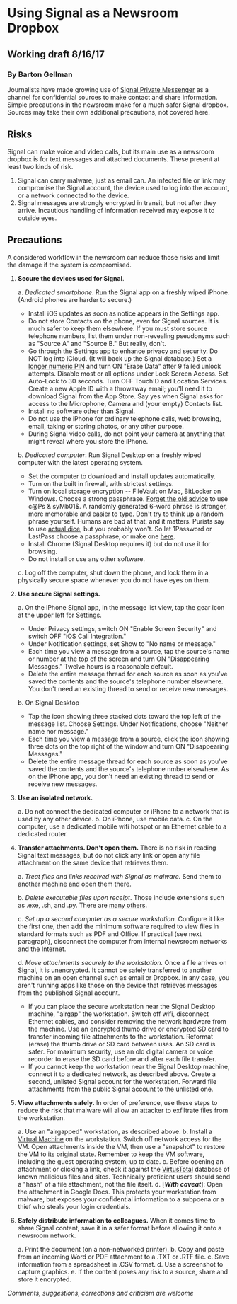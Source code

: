 # Using Signal as a Newsroom Dropbox
## Working draft 8/16/17
### By Barton Gellman
   
Journalists have made growing use of [Signal Private Messenger](https://whispersystems.org/) as a channel for confidential sources to make contact and share information. Simple precautions in the newsroom make for a much safer Signal dropbox. Sources may take their own additional precautions, not covered here. 
  
## Risks

Signal can make voice and video calls, but its main use as a newsroom dropbox is for text messages and attached documents. These present at least two kinds of risk.

1. Signal can carry malware, just as email can. An infected file or link may compromise the Signal account, the device used to log into the account, or a network connected to the device. 
2. Signal messages are strongly encrypted in transit, but not after they arrive. Incautious handling of information received may expose it to outside eyes.

## Precautions

A considered workflow in the newsroom can reduce those risks and limit the damage if the system is compromised.

1. **Secure the devices used for Signal**. 

	a. *Dedicated smartphone*. Run the Signal app on a freshly wiped iPhone. (Android phones are harder to secure.) 
	
	- Install iOS updates as soon as notice appears in the Settings app. 
	- Do not store Contacts on the phone, even for Signal sources. It is much safer to keep them elsewhere. If you must store source telephone numbers, list them under non-revealing pseudonyms such as "Source A" and "Source B." But really, don't.
	- Go through the Settings app to enhance privacy and security. Do NOT log into iCloud. (It will back up the Signal database.) Set a [longer numeric PIN](https://theintercept.com/2016/02/18/passcodes-that-can-defeat-fbi-ios-backdoor/) and turn ON "Erase Data" after 9 failed unlock attempts. Disable most or all options under Lock Screen Access. Set Auto-Lock to 30 seconds. Turn OFF TouchID and Location Services. Create a new Apple ID with a throwaway email; you'll need it to download Signal from the App Store. Say yes when Signal asks for access to the Microphone, Camera and (your empty) Contacts list.
	- Install no software other than Signal. 
	- Do not use the iPhone for ordinary telephone calls, web browsing, email, taking or storing photos, or any other purpose. 
	- During Signal video calls, do not point your camera at anything that might reveal where you store the iPhone.
	
	b. *Dedicated computer*. Run Signal Desktop on a freshly wiped computer with the latest operating system. 
	
	- Set the computer to download and install updates automatically.
	- Turn on the built in firewall, with strictest settings. 
	- Turn on local storage encryption -- FileVault on Mac, BitLocker on Windows. Choose a strong passphrase. [Forget the old advice](https://www.wsj.com/articles/the-man-who-wrote-those-password-rules-has-a-new-tip-n3v-r-m1-d-1502124118) to use c@Ps & syMb01$. A randomly generated 6-word phrase is stronger, more memorable and easier to type. Don't try to think up a random phrase yourself. Humans are bad at that, and it matters. Purists say to use [actual dice](http://world.std.com/~reinhold/diceware.html), but you probably won't. So let 1Password or LastPass choose a passphrase, or make one [here](https://www.dmuth.org/diceware/?debug=6).
	- Install Chrome (Signal Desktop requires it) but do not use it for browsing.
	- Do not install or use any other software.
	
	c. Log off the computer, shut down the phone, and lock them in a physically secure space whenever you do not have eyes on them.
	
2. **Use secure Signal settings.**

	a. On the iPhone Signal app, in the message list view, tap the gear icon at the upper left for Settings. 

	- Under Privacy settings, switch ON "Enable Screen Security" and switch OFF "iOS Call Integration." 
	- Under Notification settings, set Show to "No name or message." 
	- Each time you view a message from a source, tap the source's name or number at the top of the screen and turn ON "Disappearing Messages." Twelve hours is a reasonable default.
	- Delete the entire message thread for each source as soon as you've saved the contents and the source's telephone number elsewhere. You don't need an existing thread to send or receive new messages.
		
	b. On Signal Desktop

	- Tap the icon showing three stacked dots toward the top left of the message list. Choose Settings. Under Notifications, choose "Neither name nor message."
	- Each time you view a message from a source, click the icon showing three dots on the top right of the window and turn ON "Disappearing Messages." 
	- Delete the entire message thread for each source as soon as you've saved the contents and the source's telephone nmber elsewhere. As on the iPhone app, you don't need an existing thread to send or receive new messages.

3. **Use an isolated network.** 

	a. Do not connect the dedicated computer or iPhone to a network that is used by any other device. 
	b. On iPhone, use mobile data. 
	c. On the computer, use a dedicated mobile wifi hotspot or an Ethernet cable to a dedicated router.

4. **Transfer attachments. Don't open them.** There is no risk in reading Signal text messages, but do not click any link or open any file attachment on the same device that retrieves them.

	a. *Treat files and links received with Signal as malware.* Send them to another machine and open them there. 
	
	b. *Delete executable files upon receipt*. Those include extensions such as .exe, .sh, and .py. There are [many others](https://www.lifewire.com/list-of-executable-file-extensions-2626061).  
	
	c. *Set up a second computer as a secure workstation.* Configure it like the first one, then add the minimum software required to view files in standard formats such as PDF and Office. If practical (see next paragraph), disconnect the computer from internal newsroom networks and the Internet.
		
	d. *Move attachments securely to the workstation.* Once a file arrives on Signal, it is unencrypted. It cannot be safely transferred to another machine on an open channel such as email or Dropbox. In any case, you aren't running apps like those on the device that retrieves messages from the published Signal account.  
	
	- If you can place the secure workstation near the Signal Desktop machine, "airgap" the workstation. Switch off wifi, disconnect Ethernet cables, and consider removing the network hardware from the machine. Use an encrypted thumb drive or encrypted SD card to transfer incoming file attachments to the workstation. Reformat (erase) the thumb drive or SD card between uses. An SD card is safer. For maximum security, use an old digital camera or voice recorder to erase the SD card before and after each file transfer.
	- If you cannot keep the workstation near the Signal Desktop machine, connect it to a dedicated network, as described above. Create a second, unlisted Signal account for the workstation. Forward file attachments from the public Signal account to the unlisted one.
	
4. **View attachments safely.** In order of preference, use these steps to reduce the risk that malware will allow an attacker to exfiltrate files from the workstation.

	a. Use an "airgapped" workstation, as described above.
	b. Install a [Virtual Machine](https://lifehacker.com/5204434/the-beginners-guide-to-creating-virtual-machines-with-virtualbox) on the workstation. Switch off network access for the VM. Open attachments inside the VM, then use a "snapshot" to restore the VM to its original state. Remember to keep the VM software, including the guest operating system, up to date.
	c. Before opening an attachment or clicking a link, check it against the [VirtusTotal](https://www.virustotal.com) database of known malicious files and sites. Technically proficient users should send a "hash" of a file attachment, not the file itself. 
	d. [***With caveat***]: Open the attachment in Google Docs. This protects your workstation from malware, but exposes your confidential information to a subpoena or a thief who steals your login credentials.
	
5. **Safely distribute information to colleagues.** When it comes time to share Signal content, save it in a safer format before allowing it onto a newsroom network.

	a. Print the document (on a non-networked printer). 
	b. Copy and paste from an incoming Word or PDF attachment to a .TXT or .RTF file. 
	c. Save information from a spreadsheet in .CSV format.
	d. Use a screenshot to capture graphics. 
	e. If the content poses any risk to a source, share and store it encrypted.
	
*Comments, suggestions, corrections and criticism are welcome*
	
  
